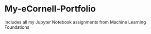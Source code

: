 # My-eCornell-Portfolio
includes all my Jupyter Notebook assignments from Machine Learning Foundations

